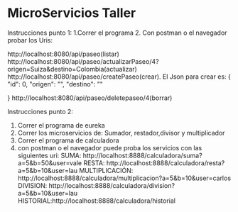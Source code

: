 # MicroServicios Taller
Instrucciones punto 1:
1.Correr el programa 
2. Con postman o el navegador probar los Uris:

http://localhost:8080/api/paseo(listar)
http://localhost:8080/api/paseo/actualizarPaseo/4?origen=Suiza&destino=Colombia(actualizar)
http://localhost:8080/api/paseo/createPaseo(crear). El Json para crear es:
{
  "id": 0,
  "origen": "",
  "destino": ""

}
http://localhost:8080/api/paseo/deletepaseo/4(borrar)

Instrucciones punto 2:

1. Correr el programa de eureka
2. Correr los microservicios de: Sumador, restador,divisor y multiplicador
3. Correr el programa de calculadora
4. con postman o el navegador puede proba los servicios con las siguientes uri:
SUMA: http://localhost:8888/calculadora/suma?a=5&b=50&user=vale
RESTA: http://localhost:8888/calculadora/resta?a=5&b=10&user=lau
MULTIPLICACIÓN: http://localhost:8888/calculadora/multiplicacion?a=5&b=10&user=carlos
DIVISION: http://localhost:8888/calculadora/division?a=5&b=10&user=lau
HISTORIAL:http://localhost:8888/calculadora/historial
